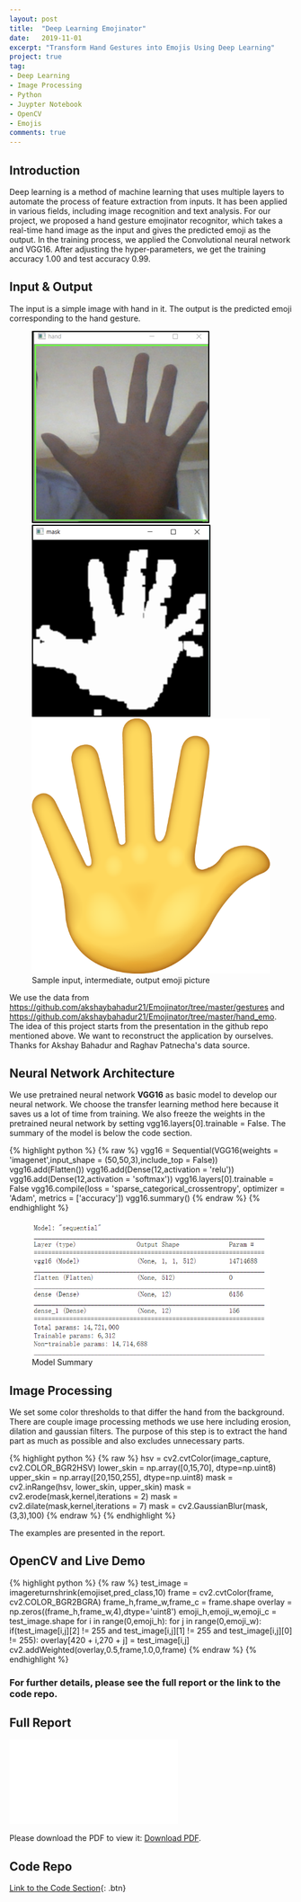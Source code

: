 ```yaml
---
layout: post
title:  "Deep Learning Emojinator"
date:   2019-11-01
excerpt: "Transform Hand Gestures into Emojis Using Deep Learning"
project: true
tag:
- Deep Learning
- Image Processing
- Python
- Juypter Notebook
- OpenCV
- Emojis
comments: true
---
```


## Introduction

Deep learning is a method of machine learning that uses multiple layers to automate the process of feature extraction from inputs. It has been applied in various fields, including image recognition and text analysis. For our project, we proposed a hand gesture emojinator recognitor, which takes a real-time hand image as the input and gives the predicted emoji as the output. In the training process, we applied the Convolutional neural network and VGG16. After adjusting the hyper-parameters, we get the training accuracy 1.00 and test accuracy 0.99.

## Input & Output

The input is a simple image with hand in it. The output is the predicted emoji corresponding to the hand gesture.

<figure class="third">
	<img src="/assets/img/emojinator/1_input.png">
	<img src="/assets/img/emojinator/1_intermediate.png">
	<img src="/assets/img/emojinator/1_emoji.png">
	<figcaption>Sample input, intermediate, output emoji picture</figcaption>
</figure>

We use the data from <https://github.com/akshaybahadur21/Emojinator/tree/master/gestures> and <https://github.com/akshaybahadur21/Emojinator/tree/master/hand_emo>. The idea of this project starts from the presentation in the github repo mentioned above. We want to reconstruct the application by ourselves. Thanks for Akshay Bahadur and Raghav Patnecha's data source.

## Neural Network Architecture

We use pretrained neural network **VGG16** as basic model to develop our neural network. We choose the transfer learning method here because it saves us a lot of time from training. We also freeze the weights in the pretrained neural network by setting vgg16.layers[0].trainable = False. The summary of the model is below the code section.

{% highlight python %}
{% raw %}
vgg16 = Sequential(VGG16(weights = 'imagenet',input_shape = (50,50,3),include_top = False))
vgg16.add(Flatten())
vgg16.add(Dense(12,activation = 'relu'))
vgg16.add(Dense(12,activation = 'softmax'))
vgg16.layers[0].trainable = False
vgg16.compile(loss = 'sparse_categorical_crossentropy',
             optimizer = 'Adam',
             metrics = ['accuracy'])
vgg16.summary()
{% endraw %}
{% endhighlight %}

<figure>
	<img src="/assets/img/emojinator/VGG16_model_summary.PNG">
	<figcaption>Model Summary</figcaption>
</figure>

## Image Processing

We set some color thresholds to that differ the hand from the background. There are couple image processing methods we use here including erosion, dilation and gaussian filters. The purpose of this step is to extract the hand part as much as possible and also excludes unnecessary parts.

{% highlight python %}
{% raw %}
hsv = cv2.cvtColor(image_capture, cv2.COLOR_BGR2HSV)
lower_skin = np.array([0,15,70], dtype=np.uint8)
upper_skin = np.array([20,150,255], dtype=np.uint8)
mask = cv2.inRange(hsv, lower_skin, upper_skin)
mask = cv2.erode(mask,kernel,iterations = 2)
mask = cv2.dilate(mask,kernel,iterations = 7)
mask = cv2.GaussianBlur(mask,(3,3),100)
{% endraw %}
{% endhighlight %}

The examples are presented in the report.

## OpenCV and Live Demo

{% highlight python %}
{% raw %}
test_image = imagereturnshrink(emojiset,pred_class,10)
frame = cv2.cvtColor(frame, cv2.COLOR_BGR2BGRA)
frame_h,frame_w,frame_c = frame.shape
overlay = np.zeros((frame_h,frame_w,4),dtype='uint8')
emoji_h,emoji_w,emoji_c = test_image.shape
for i in range(0,emoji_h):
    for j in range(0,emoji_w):
        if(test_image[i,j][2] != 255 and test_image[i,j][1] != 255 and test_image[i,j][0] != 255):
            overlay[420 + i,270 + j] = test_image[i,j]
cv2.addWeighted(overlay,0.5,frame,1.0,0,frame)
{% endraw %}
{% endhighlight %}

### For further details, please see the full report or the link to the code repo.

## Full Report
<object data="/assets/Projects/Emojinator_Final_Report.pdf" type="application/pdf" width="300px" height="300px">
  <embed src="/assets/Projects/Emojinator_Final_Report.pdf">
      <p>Please download the PDF to view it: <a href="/assets/Projects/Emojinator_Final_Report.pdf">Download PDF</a>.</p>
  </embed>
</object>

## Code Repo
[Link to the Code Section](https://github.com/MingLyu-byte/Emojinator/){: .btn}
